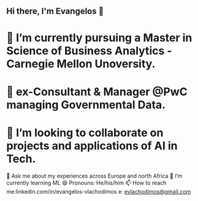 ## Hi there, I'm Evangelos 👋

# 🔭 I’m currently pursuing a Master in Science of Business Analytics - Carnegie Mellon Unoversity.
# 🤖 ex-Consultant & Manager @PwC managing Governmental Data.
# 👯 I’m looking to collaborate on projects and applications of AI in Tech.
💬 Ask me about my experiences across Europe and north Africa
🌱 I’m currently learning ML
😄 Pronouns: He/his/him
📫 How to reach me:linkedin.com/in/evangelos-vlachodimos 
								 e: evlachodimos@gmail.com
<!--
**evan-vl/evan-vl** is a ✨ _special_ ✨ repository because its `README.md` (this file) appears on your GitHub profile.

Here are some ideas to get you started:

🔭 I’m currently pursuing a Master in Science of Business Analytics - Carnegie Mellon Unoversity.
🤖 ex-Consultant & Manager @PwC managing Governmental Data.
👯 I’m looking to collaborate on projects and applications of AI in Tech
💬 Ask me about my experiences across Europe and north Africa
📫 How to reach me: linkedin.com/in/evangelos-vlachodimos
🌱 I’m currently learning ML
😄 Pronouns: He/his/him
⚡ Fun fact: I enjoy astrophysics
